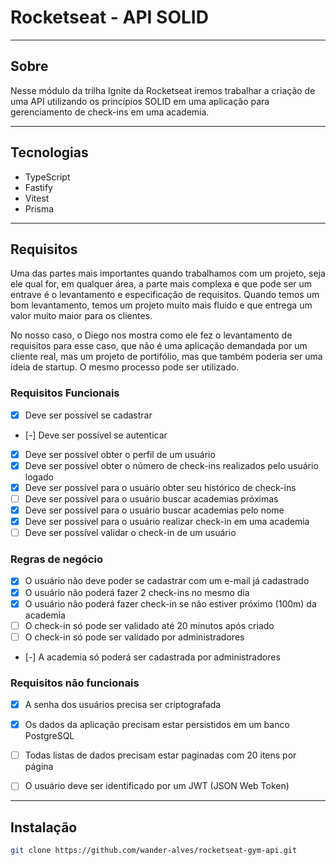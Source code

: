 # Rocketseat - API SOLID

---

## Sobre
Nesse módulo da trilha Ignite da Rocketseat iremos trabalhar a criação de uma API utilizando os princípios SOLID em uma aplicação para gerenciamento de check-ins em uma academia.


---


## Tecnologias

- TypeScript
- Fastify
- Vitest
- Prisma

---

## Requisitos
Uma das partes mais importantes quando trabalhamos com um projeto, seja ele qual for, em qualquer área, a parte mais complexa e que pode ser um entrave é o levantamento e especificação de requisitos. Quando temos um bom levantamento, temos um projeto muito mais fluído e que entrega um valor muito maior para os clientes.

No nosso caso, o Diego nos mostra como ele fez o levantamento de requisitos para esse caso, que não é uma aplicação demandada por um cliente real, mas um projeto de portifólio, mas que também poderia ser uma ideia de startup. O mesmo processo pode ser utilizado.


### Requisitos Funcionais

- [x]  Deve ser possível se cadastrar
- [-]  Deve ser possível se autenticar
- [x]  Deve ser possível obter o perfil de um usuário
- [x]  Deve ser possível obter o número de check-ins realizados pelo usuário logado
- [x]  Deve ser possível para o usuário obter seu histórico de check-ins
- [ ]  Deve ser possível para o usuário buscar academias próximas
- [x]  Deve ser possível para o usuário buscar academias pelo nome
- [x]  Deve ser possível para o usuário realizar check-in em uma academia
- [ ]  Deve ser possível validar o check-in de um usuário

### Regras de negócio

- [x]  O usuário não deve poder se cadastrar com um e-mail já cadastrado
- [x]  O usuário não poderá fazer 2 check-ins no mesmo dia
- [x]  O usuário não poderá fazer check-in se não estiver próximo (100m) da academia
- [ ]  O check-in só pode ser validado até 20 minutos após criado
- [ ]  O check-in só pode ser validado por administradores
- [-]  A academia só poderá ser cadastrada por administradores

### Requisitos não funcionais

- [x]  A senha dos usuários precisa ser criptografada
- [x]  Os dados da aplicação precisam estar persistidos em um banco PostgreSQL
- [ ]  Todas listas de dados precisam estar paginadas com 20 itens por página
- [ ]  O usuário deve ser identificado por um JWT (JSON Web Token)


---

## Instalação

```bash
git clone https://github.com/wander-alves/rocketseat-gym-api.git


```